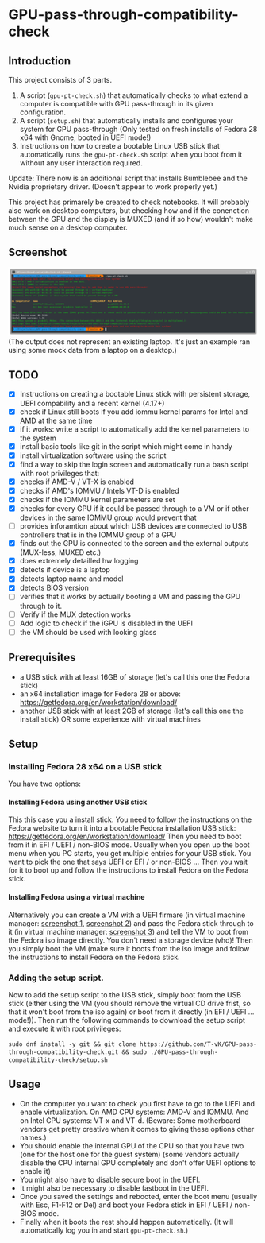 # GPU-pass-through-compatibility-check

## Introduction
This project consists of 3 parts. 
1. A script (`gpu-pt-check.sh`) that automatically checks to what extend a computer is compatible with GPU pass-through in its given configuration.
2. A script (`setup.sh`) that automatically installs and configures your system for GPU pass-through (Only tested on fresh installs of Fedora 28 x64 with Gnome, booted in UEFI mode!)
3. Instructions on how to create a bootable Linux USB stick that automatically runs the `gpu-pt-check.sh` script when you boot from it without any user interaction required.

Update: There now is an additional script that installs Bumblebee and the Nvidia proprietary driver. (Doesn't appear to work properly yet.)

This project has primarely be created to check notebooks. It will probably also work on desktop computers, but checking how and if the conenction between the GPU and the display is MUXED (and if so how) wouldn't make much sense on a desktop computer.

## Screenshot
![example output](screenshots/example-output.png)
(The output does not represent an existing laptop. It's just an example ran using some mock data from a laptop on a desktop.)

## TODO
- [x] Instructions on creating a bootable Linux stick with persistent storage, UEFI compability and a recent kernel (4.17+)
- [x] check if Linux still boots if you add iommu kernel params for Intel and AMD at the same time
- [x] if it works: write a script to automatically add the kernel parameters to the system
- [x] install basic tools like git in the script which might come in handy
- [x] install virtualization software using the script
- [x] find a way to skip the login screen and automatically run a bash script with root privileges that:
- [x] checks if AMD-V / VT-X is enabled
- [x] checks if AMD's IOMMU / Intels VT-D is enabled
- [x] checks if the IOMMU kernel parameters are set
- [x] checks for every GPU if it could be passed through to a VM or if other devices in the same IOMMU group would prevent that
- [ ] provides inforamtion about which USB devices are connected to USB controllers that is in the IOMMU group of a GPU
- [x] finds out the GPU is connected to the screen and the external outputs (MUX-less, MUXED etc.)
- [x] does extremely detailled hw logging
- [x] detects if device is a laptop
- [x] detects laptop name and model
- [x] detects BIOS version
- [ ] verifies that it works by actually booting a VM and passing the GPU through to it.
- [ ] Verify if the MUX detection works
- [ ] Add logic to check if the iGPU is disabled in the UEFI
- [ ] the VM should be used with looking glass

## Prerequisites

- a USB stick with at least 16GB of storage (let's call this one the Fedora stick)
- an x64 installation image for Fedora 28 or above: https://getfedora.org/en/workstation/download/
- another USB stick with at least 2GB of storage (let's call this one the install stick) OR some experience with virtual machines

## Setup

### Installing Fedora 28 x64 on a USB stick
You have two options:

#### Installing Fedora using another USB stick
This this case you a install stick. You need to follow the instructions on the Fedora website to turn it into a bootable Fedora installation USB stick: https://getfedora.org/en/workstation/download/
Then you need to boot from it in EFI / UEFI / non-BIOS mode. Usually when you open up the boot menu when you PC starts, you get multiple entries for your USB stick. You want to pick the one that says UEFI or EFI / or non-BIOS ...
Then you wait for it to boot up and follow the instructions to install Fedora on the Fedora stick.

#### Installing Fedora using a virtual machine
Alternatively you can create a VM with a UEFI firmare (in virtual machine manager: [screenshot 1](screenshots/vm-advanced-config.png), [screenshot 2](screenshots/vm-uefi.png)) and pass the Fedora stick through to it (in virtual machine manager: [screenshot 3](screenshots/vm-usb-pass-through.png)) and tell the VM to boot from the Fedora iso image directly. You don't need a storage device (vhd)! Then you simply boot the VM (make sure it boots from the iso image and follow the instructions to install Fedora on the Fedora stick.

### Adding the setup script.

Now to add the setup script to the USB stick, simply boot from the USB stick (either using the VM (you should remove the virtual CD drive frist, so that it won't boot from the iso again) or boot from it directly (in EFI / UEFI ... mode!)). Then run the following commands to download the setup script and execute it with root privileges:

```
sudo dnf install -y git && git clone https://github.com/T-vK/GPU-pass-through-compatibility-check.git && sudo ./GPU-pass-through-compatibility-check/setup.sh
```

## Usage
- On the computer you want to check you first have to go to the UEFI and enable virtualization. On AMD CPU systems: AMD-V and IOMMU. And on Intel CPU systems: VT-x and VT-d. (Beware: Some motherboard vendors get pretty creative when it comes to giving these options other names.)
- You should enable the internal GPU of the CPU so that you have two (one for the host one for the guest system)
  (some vendors actually disable the CPU internal GPU completely and don't offer UEFI options to enable it)
- You might also have to disable secure boot in the UEFI.
- It might also be necessary to disable fastboot in the UEFI.
- Once you saved the settings and rebooted, enter the boot menu (usually with Esc, F1-F12 or Del) and boot your Fedora stick in EFI / UEFI / non-BIOS mode.
- Finally when it boots the rest should happen automatically. (It will automatically log you in and start `gpu-pt-check.sh`.)
